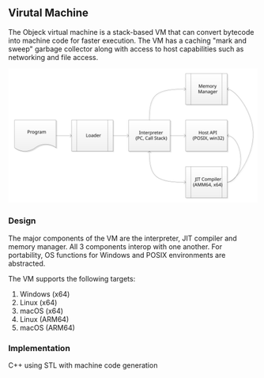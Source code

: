 ## Virutal Machine
The Objeck virtual machine is a stack-based VM that can convert bytecode into machine code for faster execution. The VM has a caching "mark and sweep" garbage collector along with access to host capabilities such as networking and file access.

![alt text](../../images/design3.svg "Objeck VM")

### Design
The major components of the VM are the interpreter, JIT compiler and memory manager. All 3 components interop with one another. For portability, OS functions for Windows and POSIX environments are abstracted.

The VM supports the following targets:

1. Windows (x64)
2. Linux (x64)
3. macOS (x64)
4. Linux (ARM64)
5. macOS (ARM64)

### Implementation
C++ using STL with machine code generation
